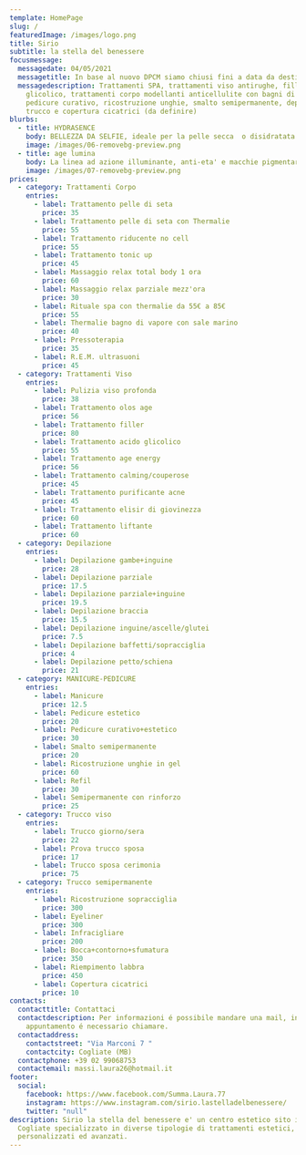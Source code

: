 ```yaml
---
template: HomePage
slug: /
featuredImage: /images/logo.png
title: Sirio
subtitle: la stella del benessere
focusmessage:
  messagedate: 04/05/2021
  messagetitle: In base al nuovo DPCM siamo chiusi fini a data da destinarsi.
  messagedescription: Trattamenti SPA, trattamenti viso antirughe, filler, acido
    glicolico, trattamenti corpo modellanti anticellulite con bagni di vapore,
    pedicure curativo, ricostruzione unghie, smalto semipermanente, depilazione,
    trucco e copertura cicatrici (da definire)
blurbs:
  - title: HYDRASENCE
    body: BELLEZZA DA SELFIE, ideale per la pelle secca  o disidratata
    image: /images/06-removebg-preview.png
  - title: age lumina
    body: La linea ad azione illuminante, anti-eta' e macchie pigmentarie.
    image: /images/07-removebg-preview.png
prices:
  - category: Trattamenti Corpo
    entries:
      - label: Trattamento pelle di seta
        price: 35
      - label: Trattamento pelle di seta con Thermalie
        price: 55
      - label: Trattamento riducente no cell
        price: 55
      - label: Trattamento tonic up
        price: 45
      - label: Massaggio relax total body 1 ora
        price: 60
      - label: Massaggio relax parziale mezz'ora
        price: 30
      - label: Rituale spa con thermalie da 55€ a 85€
        price: 55
      - label: Thermalie bagno di vapore con sale marino
        price: 40
      - label: Pressoterapia
        price: 35
      - label: R.E.M. ultrasuoni
        price: 45
  - category: Trattamenti Viso
    entries:
      - label: Pulizia viso profonda
        price: 38
      - label: Trattamento olos age
        price: 56
      - label: Trattamento filler
        price: 80
      - label: Trattamento acido glicolico
        price: 55
      - label: Trattamento age energy
        price: 56
      - label: Trattamento calming/couperose
        price: 45
      - label: Trattamento purificante acne
        price: 45
      - label: Trattamento elisir di giovinezza
        price: 60
      - label: Trattamento liftante
        price: 60
  - category: Depilazione
    entries:
      - label: Depilazione gambe+inguine
        price: 28
      - label: Depilazione parziale
        price: 17.5
      - label: Depilazione parziale+inguine
        price: 19.5
      - label: Depilazione braccia
        price: 15.5
      - label: Depilazione inguine/ascelle/glutei
        price: 7.5
      - label: Depilazione baffetti/sopracciglia
        price: 4
      - label: Depilazione petto/schiena
        price: 21
  - category: MANICURE-PEDICURE
    entries:
      - label: Manicure
        price: 12.5
      - label: Pedicure estetico
        price: 20
      - label: Pedicure curativo+estetico
        price: 30
      - label: Smalto semipermanente
        price: 20
      - label: Ricostruzione unghie in gel
        price: 60
      - label: Refil
        price: 30
      - label: Semipermanente con rinforzo
        price: 25
  - category: Trucco viso
    entries:
      - label: Trucco giorno/sera
        price: 22
      - label: Prova trucco sposa
        price: 17
      - label: Trucco sposa cerimonia
        price: 75
  - category: Trucco semipermanente
    entries:
      - label: Ricostruzione sopracciglia
        price: 300
      - label: Eyeliner
        price: 300
      - label: Infracigliare
        price: 200
      - label: Bocca+contorno+sfumatura
        price: 350
      - label: Riempimento labbra
        price: 450
      - label: Copertura cicatrici
        price: 10
contacts:
  contacttitle: Contattaci
  contactdescription: Per informazioni é possibile mandare una mail, invece per
    appuntamento é necessario chiamare.
  contactaddress:
    contactstreet: "Via Marconi 7 "
    contactcity: Cogliate (MB)
  contactphone: +39 02 99068753
  contactemail: massi.laura26@hotmail.it
footer:
  social:
    facebook: https://www.facebook.com/Summa.Laura.77
    instagram: https://www.instagram.com/sirio.lastelladelbenessere/
    twitter: "null"
description: Sirio la stella del benessere e' un centro estetico sito in
  Cogliate specializzato in diverse tipologie di trattamenti estetici,
  personalizzati ed avanzati.
---
```

